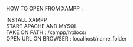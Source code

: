<!-- 
Author : Rahmat Mustaqim 
Site : https://github.com/rahmatmustaqim69
]-->
<p>HOW TO OPEN FROM XAMPP :</p>
INSTALL XAMPP<br>
START APACHE AND MYSQL<br>
TAKE ON PATH : /xampp/htdocs/<br>
OPEN URL ON BROWSER : localhost/name_folder</br>
